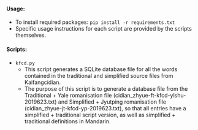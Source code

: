 #### Usage:
- To install required packages: `pip install -r requirements.txt`
- Specific usage instructions for each script are provided by the scripts themselves.

#### Scripts:
- `kfcd.py`
  - This script generates a SQLite database file for all the words contained in the traditional and simplified source files from Kaifangcidian.
  - The purpose of this script is to generate a database file from the Traditional + Yale romanisation file (cidian_zhyue-ft-kfcd-ylshu-2019623.txt) and Simplified + Jyutping romanisation file (cidian_zhyue-jt-kfcd-yp-2019623.txt), so that all entries have a simplified + traditional script version, as well as simplified + traditional definitions in Mandarin.

